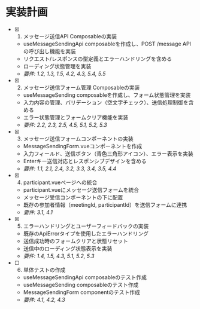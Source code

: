 # 実装計画

- [x] 1. メッセージ送信API Composableの実装
  - useMessageSendingApi composableを作成し、POST /message APIの呼び出し機能を実装
  - リクエスト/レスポンスの型定義とエラーハンドリングを含める
  - ローディング状態管理を実装
  - _要件: 1.2, 1.3, 1.5, 4.2, 4.3, 5.4, 5.5_

- [x] 2. メッセージ送信フォーム管理 Composableの実装
  - useMessageSending composableを作成し、フォーム状態管理を実装
  - 入力内容の管理、バリデーション（空文字チェック）、送信処理制御を含める
  - エラー状態管理とフォームクリア機能を実装
  - _要件: 2.2, 2.3, 2.5, 4.5, 5.1, 5.2, 5.3_

- [x] 3. メッセージ送信フォームコンポーネントの実装
  - MessageSendingForm.vueコンポーネントを作成
  - 入力フィールド、送信ボタン（青色三角形アイコン）、エラー表示を実装
  - Enterキー送信対応とレスポンシブデザインを含める
  - _要件: 1.1, 2.1, 2.4, 3.2, 3.3, 3.4, 3.5, 4.4_

- [x] 4. participant.vueページへの統合
  - participant.vueにメッセージ送信フォームを統合
  - メッセージ受信コンポーネントの下に配置
  - 既存の参加者情報（meetingId, participantId）を送信フォームに連携
  - _要件: 3.1, 4.1_

- [x] 5. エラーハンドリングとユーザーフィードバックの実装
  - 既存のApiErrorタイプを使用したエラーハンドリング
  - 送信成功時のフォームクリアと状態リセット
  - 送信中のローディング状態表示を実装
  - _要件: 1.4, 1.5, 4.3, 5.1, 5.2, 5.3_

- [ ] 6. 単体テストの作成
  - useMessageSendingApi composableのテスト作成
  - useMessageSending composableのテスト作成  
  - MessageSendingForm componentのテスト作成
  - _要件: 4.1, 4.2, 4.3_